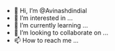 - 👋 Hi, I’m @Avinashdindial
- 👀 I’m interested in ...
- 🌱 I’m currently learning ...
- 💞️ I’m looking to collaborate on ...
- 📫 How to reach me ...

<!---
Avinashdindial/Avinashdindial is a ✨ special ✨ repository because its `README.md` (this file) appears on your GitHub profile.
You can click the Preview link to take a look at your changes.
--->
